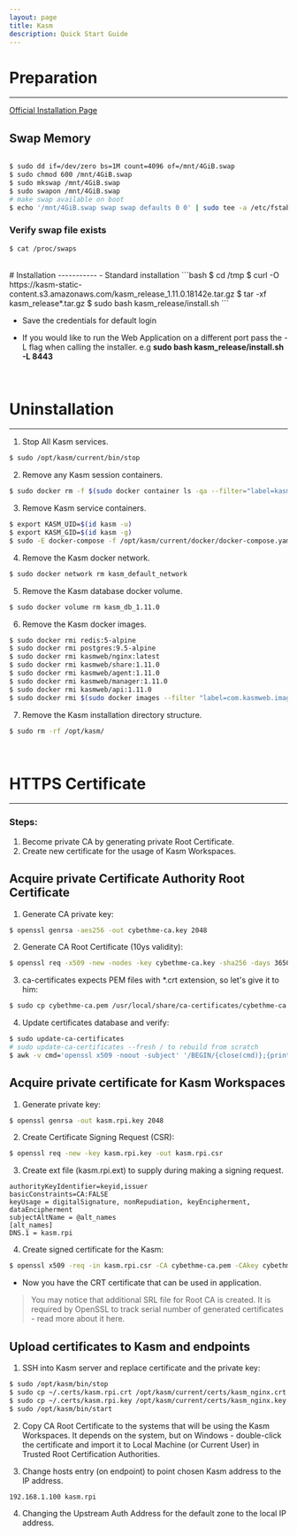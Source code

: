 ```yaml
---
layout: page
title: Kasm
description: Quick Start Guide
---
```


# Preparation
--------

[Official Installation Page](https://kasmweb.com/docs/latest/install/single_server_install.html)

## Swap Memory

```bash

$ sudo dd if=/dev/zero bs=1M count=4096 of=/mnt/4GiB.swap
$ sudo chmod 600 /mnt/4GiB.swap
$ sudo mkswap /mnt/4GiB.swap
$ sudo swapon /mnt/4GiB.swap
# make swap available on boot
$ echo '/mnt/4GiB.swap swap swap defaults 0 0' | sudo tee -a /etc/fstab
```

### Verify swap file exists
```bash
$ cat /proc/swaps
```
<br>
# Installation 
-----------
- Standard installation
```bash
$ cd /tmp
$ curl -O https://kasm-static-content.s3.amazonaws.com/kasm_release_1.11.0.18142e.tar.gz
$ tar -xf kasm_release*.tar.gz
$ sudo bash kasm_release/install.sh
```

- Save the credentials for default login
 
- If you would like to run the Web Application on a different port pass the -L flag when calling the installer. e.g **sudo bash kasm_release/install.sh -L 8443**

<br>

# Uninstallation
-------------

1. Stop All Kasm services.
```bash
$ sudo /opt/kasm/current/bin/stop
```

2. Remove any Kasm session containers.
```bash
$ sudo docker rm -f $(sudo docker container ls -qa --filter="label=kasm.kasmid")
```

3. Remove Kasm service containers.
```bash
$ export KASM_UID=$(id kasm -u)
$ export KASM_GID=$(id kasm -g)
$ sudo -E docker-compose -f /opt/kasm/current/docker/docker-compose.yaml rm
```

4. Remove the Kasm docker network.
```bash
$ sudo docker network rm kasm_default_network
```

5. Remove the Kasm database docker volume.
```bash
$ sudo docker volume rm kasm_db_1.11.0
```

6. Remove the Kasm docker images.
```bash
$ sudo docker rmi redis:5-alpine
$ sudo docker rmi postgres:9.5-alpine
$ sudo docker rmi kasmweb/nginx:latest
$ sudo docker rmi kasmweb/share:1.11.0
$ sudo docker rmi kasmweb/agent:1.11.0
$ sudo docker rmi kasmweb/manager:1.11.0
$ sudo docker rmi kasmweb/api:1.11.0
$ sudo docker rmi $(sudo docker images --filter "label=com.kasmweb.image=true" -q)
```

7. Remove the Kasm installation directory structure.
```bash
$ sudo rm -rf /opt/kasm/
```
<br>

# HTTPS Certificate
-----------------

### Steps: 

1. Become private CA by generating private Root Certificate.
2. Create new certificate for the usage of Kasm Workspaces.

## Acquire private Certificate Authority Root Certificate

1. Generate CA private key:
```bash
$ openssl genrsa -aes256 -out cybethme-ca.key 2048
```

2. Generate CA Root Certificate (10ys validity):
```bash
$ openssl req -x509 -new -nodes -key cybethme-ca.key -sha256 -days 3650 -out cybethme-ca.pem
```

3. ca-certificates expects PEM files with *.crt extension, so let's give it to him:
```bash
$ sudo cp cybethme-ca.pem /usr/local/share/ca-certificates/cybethme-ca.crt
```

4. Update certificates database and verify:
```bash
$ sudo update-ca-certificates
# sudo update-ca-certificates --fresh / to rebuild from scratch
$ awk -v cmd='openssl x509 -noout -subject' '/BEGIN/{close(cmd)};{print | cmd}' < /etc/ssl/certs/ca-certificates.crt | grep Cyber
```

## Acquire private certificate for Kasm Workspaces

1. Generate private key:
```bash
$ openssl genrsa -out kasm.rpi.key 2048
```

2. Create Certificate Signing Request (CSR):
```bash
$ openssl req -new -key kasm.rpi.key -out kasm.rpi.csr
```

3. Create ext file (kasm.rpi.ext) to supply during making a signing request.
```text
authorityKeyIdentifier=keyid,issuer
basicConstraints=CA:FALSE
keyUsage = digitalSignature, nonRepudiation, keyEncipherment, dataEncipherment
subjectAltName = @alt_names
[alt_names]
DNS.1 = kasm.rpi
```

4. Create signed certificate for the Kasm:
```bash
$ openssl x509 -req -in kasm.rpi.csr -CA cybethme-ca.pem -CAkey cybethme-ca.key -CAcreateserial -out kasm.rpi.crt -days 730 -sha256 -extfile kasm.rpi.ext
```


- Now you have the CRT certificate that can be used in application.
>You may notice that additional SRL file for Root CA is created. It is required by OpenSSL to track serial number of generated certificates - read more about it here.

## Upload certificates to Kasm and endpoints

1. SSH into Kasm server and replace certificate and the private key:
```bash
$ sudo /opt/kasm/bin/stop
$ sudo cp ~/.certs/kasm.rpi.crt /opt/kasm/current/certs/kasm_nginx.crt
$ sudo cp ~/.certs/kasm.rpi.key /opt/kasm/current/certs/kasm_nginx.key
$ sudo /opt/kasm/bin/start
```

2. Copy CA Root Certificate to the systems that will be using the Kasm Workspaces. It depends on the system, but on Windows - double-click the certificate and import it to Local Machine (or Current User) in Trusted Root Certification Authorities.

3. Change hosts entry (on endpoint) to point chosen Kasm address to the IP address.
```bash
192.168.1.100 kasm.rpi
```

4. Changing the Upstream Auth Address for the default zone to the local IP address.

